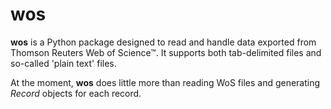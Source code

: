 wos
===

**wos** is a Python package designed to read and handle data exported from Thomson Reuters Web of Science™. It supports both tab-delimited files and so-called 'plain text' files.

At the moment, **wos** does little more than reading WoS files and generating *Record* objects for each record.
